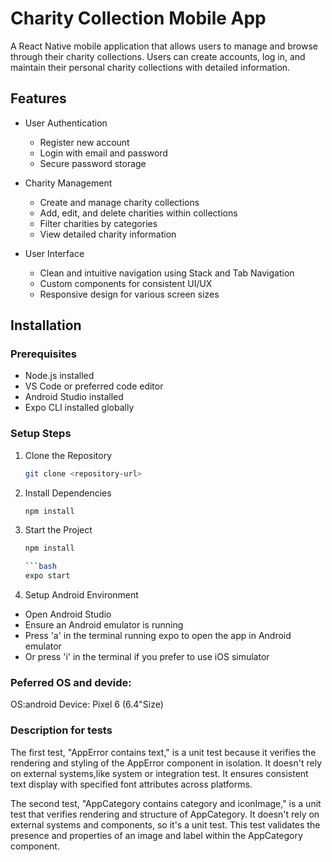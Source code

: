 # Charity Collection Mobile App

A React Native mobile application that allows users to manage and browse through their charity collections. Users can create accounts, log in, and maintain their personal charity collections with detailed information.

## Features

- User Authentication
  - Register new account
  - Login with email and password
  - Secure password storage

- Charity Management
  - Create and manage charity collections
  - Add, edit, and delete charities within collections
  - Filter charities by categories
  - View detailed charity information

- User Interface
  - Clean and intuitive navigation using Stack and Tab Navigation
  - Custom components for consistent UI/UX
  - Responsive design for various screen sizes

## Installation

### Prerequisites
- Node.js installed
- VS Code or preferred code editor
- Android Studio installed
- Expo CLI installed globally

### Setup Steps

1. Clone the Repository
   ```bash
   git clone <repository-url>
   
3. Install Dependencies
   ```bash
   npm install
   
5. Start the Project
   ```bash
   npm install

   ```bash
   expo start
   
7. Setup Android Environment
  - Open Android Studio
  - Ensure an Android emulator is running
  - Press 'a' in the terminal running expo to open the app in Android emulator
  - Or press 'i' in the terminal if you prefer to use iOS simulator

### Peferred OS and devide:
OS:android
Device: Pixel 6 (6.4"Size)

### Description for tests

The first test, "AppError contains text," is a unit test because it verifies the rendering and styling of the AppError component in isolation. It doesn't rely on external systems,like system or integration test. It ensures consistent text display with specified font attributes across platforms.

The second test, "AppCategory contains category and iconImage," is a unit test that verifies rendering and structure of AppCategory. It doesn't rely on external systems and components, so it's a unit test. This test validates the presence and properties of an image and label within the AppCategory component.
